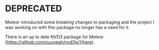 # DEPRECATED

Meteor introduced some breaking changes to packaging and the project I was working on with this package no longer has a need for it.

There is an up to date NVD3 package for Meteor [https://github.com/ouuyeah/nvd3js/](here).
